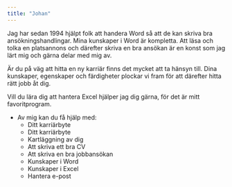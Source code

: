 ```yaml
---
title: "Johan"
---
```


Jag har sedan 1994 hjälpt folk att handera Word så att de kan skriva bra ansökningshandlingar. Mina kunskaper i Word är kompletta. Att läsa och tolka en platsannons och därefter skriva en bra ansökan är en konst som jag lärt mig och gärna delar med mig av.

Är du på väg att hitta en ny karriär finns det mycket att ta hänsyn till. Dina kunskaper, egenskaper och färdigheter plockar vi fram för att därefter hitta rätt jobb åt dig.

Vill du lära dig att hantera Excel hjälper jag dig gärna, för det är mitt favoritprogram.

- Av mig kan du få hjälp med:
  - Ditt karriärbyte
  - Ditt karriärbyte
  - Kartläggning av dig
  - Att skriva ett bra CV
  - Att skriva en bra jobbansökan
  - Kunskaper i Word
  - Kunskaper i Excel
  - Hantera e-post

